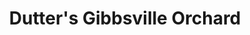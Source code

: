 ---
title: "Dutter's Gibbsville Orchard"
url: /sheboygan-falls/dutters-gibbsville-orchard/
shop: Gemüse & Obst
---